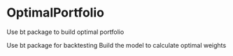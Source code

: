 # OptimalPortfolio
Use bt package to build optimal portfolio

Use bt package for backtesting
Build the model to calculate optimal weights
